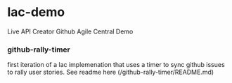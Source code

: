 # lac-demo
Live API Creator Github Agile Central Demo

### github-rally-timer
first iteration of a lac implemenation that uses a timer to sync github issues to rally user stories.  See readme here (/github-rally-timer/README.md)

